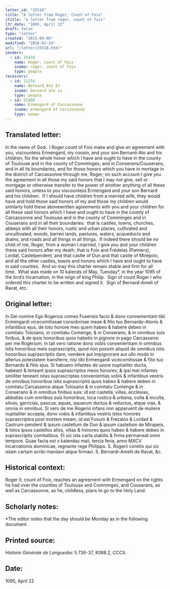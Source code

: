 ```yaml
---
letter_id: "25518"
title: "A letter from Roger, Count of Foix"
ititle: "a letter from roger, count of foix"
ltr_date: "1095, April 22"
draft: false
type: "letter"
created: "2015-09-06"
modified: "2016-02-24"
url: "/letter/25518.html"
senders:
  - id: 25478
    name: Roger, count of Foix
    iname: roger, count of foix
    type: people
receivers:
  - id: 21274
    name: Bernard Ato IV
    iname: bernard ato iv
    type: people
  - id: 25489
    name: Ermengard of Carcassonne
    iname: ermengard of carcassonne
    type: woman
---
```

<h2> Translated letter:</h2><p>In the name of God.&nbsp; I Roger count of Foix make and give an agreement with you, viscountess Ermengard, my cousin, and your son Bernard-Ato and his children, for the whole honor which I have and ought to have in the county of Toulouse and in the county of Comminges, and in Conserans/Couserans, and in all its boundaries, and for those honors which you have in mortage in the district of Carcassonne through me, Roger; on such account I give you the agreement in all those my said honors that I may not give, sell or mortgage or otherwise transfer to the power of another anything of all these said honors, unless to you viscountess Ermengard and your son Bernard and his children.&nbsp; If I should have children from a married wife, they would have and hold those said honors of my and those my children would similarly hold these abovewritten agreements with you and your children for all these said honors which I have and ought to have in the county of Carcassonne and Toulouse and in the county of Comminges and in Couserans and in all their boundaries:&nbsp; that is castles, towns, churches, abbeys with all their honors, rustic and urban places, cultivated and uncultivated, woods, barren lands, pastures, waters, acqueducts and drains, and roads and all things in all things.&nbsp; If indeed there should be no child of me, Roger, from a woman I married, I give you and your children these said honors after my death, that is Foix and Frédelas (Pamiers), Lordat, Castelpendent, and that castle of Dun and that castle of Mirepoix, and all the other castles, towns and honors which I have and ought to have in said counties.&nbsp; And so may this charter remain stable and firm for all time.&nbsp; What was made on 10 kalends of May, Tuesday*, in the year 1095 of the lord’s Incarnation, in the reign of king Philip.&nbsp; Sign of count Roger I who ordered this charter to be written and signed it.&nbsp; Sign of Bernard-Ameli of Ravat, etc.</p><h2 class="mt-4"> Original letter:</h2><p class="Bodytext21">In Dei nomine Ego Rogerius comes Fuxensis facio &amp; dono convenientiam tibi Ermengardi vicecomitissae consobrinae meae &amp; filio tuo Bernardo-Atonis &amp; infantibus ejus, de toto honore meo quem habeo &amp; habere debeo in comitatu Tolosano, in comitatu Comenge, &amp; in Conserano, &amp; in omnibus suis finibus, &amp; de ipsis honoribus quos habetis in pignore in pago Carcassensi per me Rogerium; in tali vero ratione dono vobis convenientiam in omnibus istis honoribus meis suprascriptis, quod non possim aliquid de om­nibus istis honoribus suprascriptis dare, vendere aut impignorare aut ullo modo in alterius potestatem transferre, nisi tibi Ermengardi vicecomitissae &amp; filio tuo Ber­nardo &amp; filiis ejus. Si habuero infantes de uxore nuptialiter ducta, habeant &amp; teneant ipsos suprascriptos meos honores, &amp; ipsi mei infantes similiter teneant istas suprascriptas convenientias vobis &amp; infan­tibus vestris de omnibus honoribus istis suprascriptis quos habeo &amp; habere debeo in comitatu Carcassensi atque Tolosano &amp; in comitatu Comenge &amp; in Conserano &amp; in omnibus finibus suis: id est castella, villas, ecclesias, abbatias cum omnibus suis honoribus, loca rustica &amp; urbana, culta &amp; inculta, silvas, garricias, pascua, aquas, aquarum ductus &amp; reductus, atque vias, &amp; omnia in omnibus. Si vero de me Rogerio infans non apparuerit de muliere nuptia­liter accepta, dono vobis &amp; infantibus ves­tris istos honores suprascriptos post mortem meam, id est Fuxum &amp; Frezalos &amp; Lordad &amp; Castrum-pendent &amp; ipsum castellum de Dun &amp; ipsum castellum de Mirapeix, &amp; totos ipsos castellos alios, villas &amp; honores quos habeo &amp; habere debeo in suprascriptis comitatibus. Et sic ista carta stabilis &amp; firma permaneat omni tempore. Quae facta est x kalendas maii, tercia feria, anno<span><span> MXCV</span></span> Incarnationis dominicae, regnante rege Philippo. S. Rogerii comitis qui sic istam cartam scribi mandavi atque firmavi. S. Bernardi-Amelii de Ravat, &amp;c.</p><h2 class="mt-4"> Historical context:</h2><p>Roger II, count of Foix, reaches an agreement with Ermengard on the rights he had over the counties of Toulouse and Comminges, and Couserans, as well as Carcassonne, as he, childless, plans to go to the Holy Land.&nbsp;</p><h2 class="mt-4"> Scholarly notes:</h2><p>*The editor notes that the day should be Monday as in the following document.</p><h2 class="mt-4"> Printed source:</h2><p><i>Histoire Générale de Languedoc</i> 5.736-37, #388.2, CCCX.&nbsp;</p><h2 class="mt-4"> Date:</h2>1095, April 22